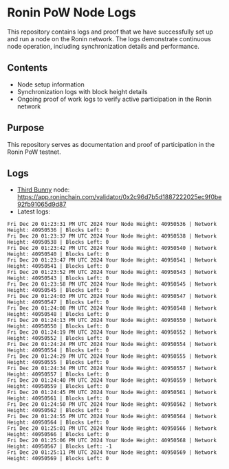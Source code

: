 # Ronin PoW Node Logs

This repository contains logs and proof that we have successfully set up and run a node on the Ronin network. The logs demonstrate continuous node operation, including synchronization details and performance.

## Contents

- Node setup information
- Synchronization logs with block height details
- Ongoing proof of work logs to verify active participation in the Ronin network

## Purpose

This repository serves as documentation and proof of participation in the Ronin PoW testnet.

## Logs

- [Third Bunny](https://thirdbunny.xyz/) node: https://app.roninchain.com/validator/0x2c96d7b5d1887222025ec9f0be92fb91065d9d87
- Latest logs:
```
Fri Dec 20 01:23:31 PM UTC 2024 Your Node Height: 40950536 | Network Height: 40950536 | Blocks Left: 0
Fri Dec 20 01:23:37 PM UTC 2024 Your Node Height: 40950538 | Network Height: 40950538 | Blocks Left: 0
Fri Dec 20 01:23:42 PM UTC 2024 Your Node Height: 40950540 | Network Height: 40950540 | Blocks Left: 0
Fri Dec 20 01:23:47 PM UTC 2024 Your Node Height: 40950541 | Network Height: 40950541 | Blocks Left: 0
Fri Dec 20 01:23:52 PM UTC 2024 Your Node Height: 40950543 | Network Height: 40950543 | Blocks Left: 0
Fri Dec 20 01:23:58 PM UTC 2024 Your Node Height: 40950545 | Network Height: 40950545 | Blocks Left: 0
Fri Dec 20 01:24:03 PM UTC 2024 Your Node Height: 40950547 | Network Height: 40950547 | Blocks Left: 0
Fri Dec 20 01:24:08 PM UTC 2024 Your Node Height: 40950548 | Network Height: 40950548 | Blocks Left: 0
Fri Dec 20 01:24:13 PM UTC 2024 Your Node Height: 40950550 | Network Height: 40950550 | Blocks Left: 0
Fri Dec 20 01:24:19 PM UTC 2024 Your Node Height: 40950552 | Network Height: 40950552 | Blocks Left: 0
Fri Dec 20 01:24:24 PM UTC 2024 Your Node Height: 40950554 | Network Height: 40950554 | Blocks Left: 0
Fri Dec 20 01:24:29 PM UTC 2024 Your Node Height: 40950555 | Network Height: 40950555 | Blocks Left: 0
Fri Dec 20 01:24:34 PM UTC 2024 Your Node Height: 40950557 | Network Height: 40950557 | Blocks Left: 0
Fri Dec 20 01:24:40 PM UTC 2024 Your Node Height: 40950559 | Network Height: 40950559 | Blocks Left: 0
Fri Dec 20 01:24:45 PM UTC 2024 Your Node Height: 40950561 | Network Height: 40950561 | Blocks Left: 0
Fri Dec 20 01:24:50 PM UTC 2024 Your Node Height: 40950562 | Network Height: 40950562 | Blocks Left: 0
Fri Dec 20 01:24:55 PM UTC 2024 Your Node Height: 40950564 | Network Height: 40950564 | Blocks Left: 0
Fri Dec 20 01:25:01 PM UTC 2024 Your Node Height: 40950566 | Network Height: 40950566 | Blocks Left: 0
Fri Dec 20 01:25:06 PM UTC 2024 Your Node Height: 40950568 | Network Height: 40950567 | Blocks Left: -1
Fri Dec 20 01:25:11 PM UTC 2024 Your Node Height: 40950569 | Network Height: 40950569 | Blocks Left: 0
```
